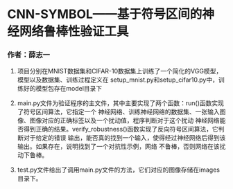 # CNN-SYMBOL——基于符号区间的神经网络鲁棒性验证工具
### 作者：薛志一

1. 项目分别在MNIST数据集和CIFAR-10数据集上训练了一个简化的VGG模型，模型以及数据集、训练过程定义在
setup_mnist.py和setup_cifar10.py中，训练好的模型包存在model目录下
   
2. main.py文件为验证程序的主文件，其中主要实现了两个函数：run()函数实现了符号区间算法，它指定一个
   神经网络、训练神经网络的数据集、一张输入图像、图像对应的正确标签以及一个扰动值，程序判断对于这个扰动
   神经网络能否得到正确的结果。verify_robustness()函数实现了反向符号区间算法，它判断对于给定的错误
   输出，能否真的找到一个输入，使得经过神经网络后得到该输出。如果存在，说明找到了一个对抗性示例，网络
   不鲁棒，否则网络在该扰动下鲁棒。
   
3. test.py文件给出了调用main.py文件的方法，它们对应的图像存储在images目录下。

